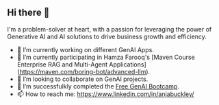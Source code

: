## Hi there 👋

I'm a problem-solver at heart, with a passion for leveraging the power of Generative AI and AI solutions to drive business growth and efficiency.

- 🔭 I’m currently working on different GenAI Apps.
- 🌱 I’m currently participating in Hamza Farooq's [Maven Course Enterprise RAG and Multi-Agent Applications] (https://maven.com/boring-bot/advanced-llm).
- 👯 I’m looking to collaborate on GenAI projects.
- 🌱 I’m successfulkly completed the [Free GenAI Bootcamp](https://genai.cloudprojectbootcamp.com/).
- 📫 How to reach me: https://www.linkedin.com/in/anjabuckley/


<!--
**AnjaBuckley/AnjaBuckley** is a ✨ _special_ ✨ repository because its `README.md` (this file) appears on your GitHub profile.

Here are some ideas to get you started:

- 🔭 I’m currently working on ...
- 🌱 I’m currently learning ...
- 👯 I’m looking to collaborate on ...
- 🤔 I’m looking for help with ...
- 💬 Ask me about ...
- 📫 How to reach me: ...
- 😄 Pronouns: ...
- ⚡ Fun fact: ...
-->
